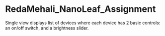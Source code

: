 # RedaMehali_NanoLeaf_Assignment
Single view displays list of devices where each device has 2 basic controls: an on/off switch, and a brightness slider. 
